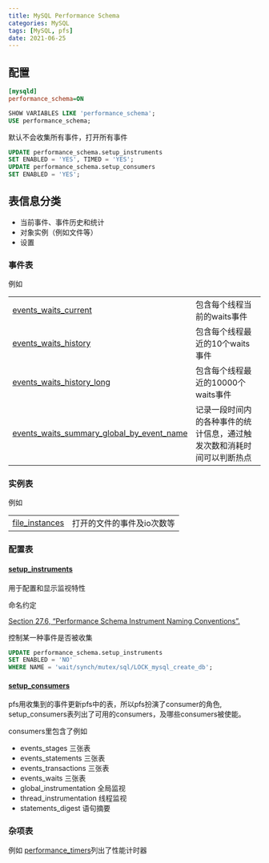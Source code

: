 ```yaml
---
title: MySQL Performance Schema
categories: MySQL
tags: [MySQL, pfs]
date: 2021-06-25
---
```


## 配置

```ini
[mysqld]
performance_schema=ON
```

```sql
SHOW VARIABLES LIKE 'performance_schema';
USE performance_schema;
```

默认不会收集所有事件，打开所有事件

```sql
UPDATE performance_schema.setup_instruments
SET ENABLED = 'YES', TIMED = 'YES';
UPDATE performance_schema.setup_consumers
SET ENABLED = 'YES';
```

## 表信息分类

- 当前事件、事件历史和统计
- 对象实例（例如文件等）
- 设置

### 事件表

例如

|  |  |
| :- | :- |
| [events_waits_current](https://dev.mysql.com/doc/refman/8.0/en/performance-schema-events-waits-current-table.html) | 包含每个线程当前的waits事件 |
| [events_waits_history](https://dev.mysql.com/doc/refman/8.0/en/performance-schema-events-waits-history-table.html) | 包含每个线程最近的10个waits事件  |
| [events_waits_history_long](https://dev.mysql.com/doc/refman/8.0/en/performance-schema-events-waits-history-long-table.html) | 包含每个线程最近的10000个waits事件 |
| [events_waits_summary_global_by_event_name](https://dev.mysql.com/doc/refman/8.0/en/performance-schema-wait-summary-tables.html) | 记录一段时间内的各种事件的统计信息，通过触发次数和消耗时间可以判断热点 |

### 实例表

例如

|  |  |
| :- | :- |
| [file_instances](https://dev.mysql.com/doc/refman/8.0/en/performance-schema-file-instances-table.html) | 打开的文件的事件及io次数等 |

### 配置表

#### [setup_instruments](https://dev.mysql.com/doc/refman/8.0/en/performance-schema-setup-instruments-table.html)

用于配置和显示监视特性

命名约定

[Section 27.6, “Performance Schema Instrument Naming Conventions”.](https://dev.mysql.com/doc/refman/8.0/en/performance-schema-instrument-naming.html)

控制某一种事件是否被收集

```sql
UPDATE performance_schema.setup_instruments
SET ENABLED = 'NO'
WHERE NAME = 'wait/synch/mutex/sql/LOCK_mysql_create_db';
```

#### [setup_consumers](https://dev.mysql.com/doc/refman/8.0/en/performance-schema-setup-consumers-table.html)

pfs用收集到的事件更新pfs中的表，所以pfs扮演了consumer的角色, setup_consumers表列出了可用的consumers，及哪些consumers被使能。

consumers里包含了例如

- events_stages 三张表
- events_statements 三张表
- events_transactions 三张表
- events_waits 三张表
- global_instrumentation 全局监视
- thread_instrumentation 线程监视
- statements_digest 语句摘要

### 杂项表

例如 [performance_timers](https://dev.mysql.com/doc/refman/8.0/en/performance-schema-performance-timers-table.html)列出了性能计时器

